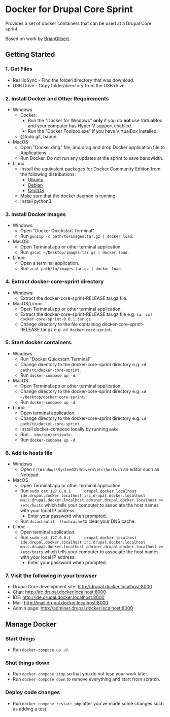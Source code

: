 # Docker for Drupal Core Sprint

Provides a set of docker containers that can be used at a Drupal Core sprint.

Based on work by [BrianGilbert](https://github.com/BrianGilbert/docksal-core-sprint).

## Getting Started

### 1. Get Files

* ResilioSync - Find the folder/directory that was download.
* USB Drive - Copy folder/directory from the USB drive.

### 2. Install Docker and Other Requirements

* Windows
   * Docker:
      * Run the "Docker for Windows" **only** if you do **not** use VirtualBox and your computer has Hyper-V support enabled.
      * Run the "Docker Toolbox.exe" if you have VirtualBox installed.
   * @todo git, babun
* MacOS
   * Open "Docker.dmg" file, and drag and drop Docker application file to Applications.
   * Run Docker. Do not run any updates at the sprint to save bandwidth.
* Linux
   * Install the equivalent packages for Docker Community Edition from the following distributions:
      * [Ubuntu](https://docs.docker.com/install/linux/docker-ce/ubuntu/)
      * [Debian](https://docs.docker.com/install/linux/docker-ce/debian/)
      * [CentOS](https://docs.docker.com/install/linux/docker-ce/centos/)
   * Make sure that the docker daemon is running.
   * Install python3.

### 3. Install Docker Images

* Windows:
   * Open "Docker Quickstart Terminal".
   * Run `gunzip -c path/to/images.tar.gz | docker load`.
* MacOS:
   * Open Terminal.app or other terminal application.
   * Run `gzcat ~/Desktop/images.tar.gz | docker load`.
* Linux:
   * Open a terminal application.
   * Run `zcat path/to/images.tar.gz | docker load`.

### 4. Extract docker-core-sprint directory

* Windows:
   * Extract the docker-core-sprint-RELEASE.tar.gz file.
* MacOS/Linux:
   * Open Terminal.app or other terminal application.
   * Extract the docker-core-sprint-RELEASE.tar.gz file e.g. `tar zxf docker-core-sprint-0.0.1.tar.gz`
   * Change directory to the file containing docker-core-sprint-RELEASE.tar.gz e.g. `cd docker-core-sprint`.

### 5. Start docker containers.

* Windows
   * Run "Docker Quickstart Terminal"
   * Change directory to the docker-core-sprint directory e.g. `cd path/to/docker-core-sprint`.
   * Run `docker-compose up -d`.
* MacOS
   * Open Terminal.app or other terminal application.
   * Change directory to the docker-core-sprint directory e.g. `cd ~/Desktop/docker-core-sprint`.
   * Run `docker-compose up -d`.
* Linux:
   * Open terminal application.
   * Change directory to the docker-core-sprint directory e.g. `cd path/to/docker-core-sprint`.
   * Install docker-compose locally by running `make`.
   * Run `. env/bin/activate`.
   * Run `docker-compose up -d`.

### 6. Add to hosts file

* Windows
   * Open `C:\Windows\System32\drivers\etc\hosts` in an editor such as Notepad.
* MacOS
   * Open Terminal.app or other terminal application.
   * Run `sudo cat 127.0.0.1      drupal.docker.localhost ide.drupal.docker.localhost irc.drupal.docker.localhost mail.drupal.docker.localhost adminer.drupal.docker.localhost >> /etc/hosts` which tells your computer to associate the host names with your local IP address.
      * Enter your password when prompted.
   * Run `dscacheutil -flushcache` to clear your DNS cache.
* Linux:
   * Open terminal application.
   * Run `sudo cat 127.0.0.1      drupal.docker.localhost ide.drupal.docker.localhost irc.drupal.docker.localhost mail.drupal.docker.localhost adminer.drupal.docker.localhost >> /etc/hosts` which tells your computer to associate the host names with your local IP address.
      * Enter your password when prompted.

### 7. Visit the following in your browser

* Drupal Core development site: http://drupal.docker.localhost:8000
* Chat: http://irc.drupal.docker.localhost:8000
* IDE: http://ide.drupal.docker.localhost:8000
* Mail: http://mail.drupal.docker.localhost:8000
* Admin page: http://adminer.drupal.docker.localhost:8000

## Manage Docker

### Start things

* Run `docker-compose up -d`.

### Shut things down

* Run `docker-compose stop` so that you do not lose your work later.
* Run `docker-compose down` to remove everything and start from scratch.

### Deploy code changes

* Run `docker-compose restart php` after you've made some changes such as adding a test.

